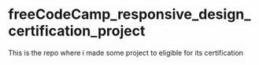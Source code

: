 # freeCodeCamp_responsive_design_certification_project
This is the repo where i made some project to eligible for its certification 
